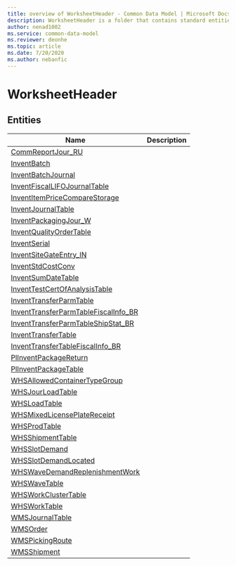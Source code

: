 ```yaml
---
title: overview of WorksheetHeader - Common Data Model | Microsoft Docs
description: WorksheetHeader is a folder that contains standard entities related to the Common Data Model.
author: nenad1002
ms.service: common-data-model
ms.reviewer: deonhe
ms.topic: article
ms.date: 7/20/2020
ms.author: nebanfic
---
```


# WorksheetHeader


## Entities

|Name|Description|
|---|---|
|[CommReportJour_RU](CommReportJour_RU.md)||
|[InventBatch](InventBatch.md)||
|[InventBatchJournal](InventBatchJournal.md)||
|[InventFiscalLIFOJournalTable](InventFiscalLIFOJournalTable.md)||
|[InventItemPriceCompareStorage](InventItemPriceCompareStorage.md)||
|[InventJournalTable](InventJournalTable.md)||
|[InventPackagingJour_W](InventPackagingJour_W.md)||
|[InventQualityOrderTable](InventQualityOrderTable.md)||
|[InventSerial](InventSerial.md)||
|[InventSiteGateEntry_IN](InventSiteGateEntry_IN.md)||
|[InventStdCostConv](InventStdCostConv.md)||
|[InventSumDateTable](InventSumDateTable.md)||
|[InventTestCertOfAnalysisTable](InventTestCertOfAnalysisTable.md)||
|[InventTransferParmTable](InventTransferParmTable.md)||
|[InventTransferParmTableFiscalInfo_BR](InventTransferParmTableFiscalInfo_BR.md)||
|[InventTransferParmTableShipStat_BR](InventTransferParmTableShipStat_BR.md)||
|[InventTransferTable](InventTransferTable.md)||
|[InventTransferTableFiscalInfo_BR](InventTransferTableFiscalInfo_BR.md)||
|[PlInventPackageReturn](PlInventPackageReturn.md)||
|[PlInventPackageTable](PlInventPackageTable.md)||
|[WHSAllowedContainerTypeGroup](WHSAllowedContainerTypeGroup.md)||
|[WHSJourLoadTable](WHSJourLoadTable.md)||
|[WHSLoadTable](WHSLoadTable.md)||
|[WHSMixedLicensePlateReceipt](WHSMixedLicensePlateReceipt.md)||
|[WHSProdTable](WHSProdTable.md)||
|[WHSShipmentTable](WHSShipmentTable.md)||
|[WHSSlotDemand](WHSSlotDemand.md)||
|[WHSSlotDemandLocated](WHSSlotDemandLocated.md)||
|[WHSWaveDemandReplenishmentWork](WHSWaveDemandReplenishmentWork.md)||
|[WHSWaveTable](WHSWaveTable.md)||
|[WHSWorkClusterTable](WHSWorkClusterTable.md)||
|[WHSWorkTable](WHSWorkTable.md)||
|[WMSJournalTable](WMSJournalTable.md)||
|[WMSOrder](WMSOrder.md)||
|[WMSPickingRoute](WMSPickingRoute.md)||
|[WMSShipment](WMSShipment.md)||
